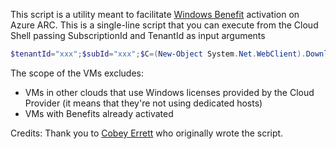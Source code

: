 This script is a utility meant to facilitate [Windows Benefit](https://learn.microsoft.com/en-us/azure/azure-arc/servers/windows-server-management-overview) activation on Azure ARC.
This is a single-line script that you can execute from the Cloud Shell passing SubscriptionId and TenantId as input arguments

```powershell
$tenantId="xxx";$subId="xxx";$C=(New-Object System.Net.WebClient).DownloadString("https://raw.githubusercontent.com/lucapisano/arc_sa_benefit/refs/heads/main/script.ps1");icm -ScriptBlock ([Scriptblock]::Create($c)) -ArgumentList @($subId, $tenantId)
```

The scope of the VMs excludes:
- VMs in other clouds that use Windows licenses provided by the Cloud Provider (it means that they're not using dedicated hosts)
- VMs with Benefits already activated

Credits: Thank you to [Cobey Errett](https://github.com/cobeyerrett/arc-windowsattest) who originally wrote the script.
